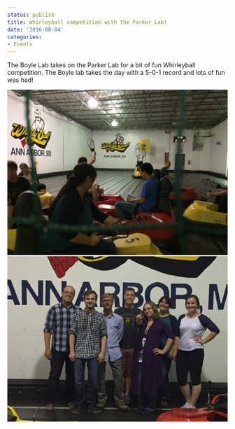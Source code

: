 ```yaml
---
status: publish
title: Whirleyball competition with the Parker Lab!
date: '2016-08-04'
categories:
- Events
---
```


The Boyle Lab takes on the Parker Lab for a bit of fun Whirleyball competition. The Boyle lab takes the day with a 5-0-1 record and lots of fun was had!

<img src="/assets/news_graphics/2016-08-04-Whirleyball1.JPG">
<img src="/assets/news_graphics/2016-08-04-Whirleyball2.JPG">
